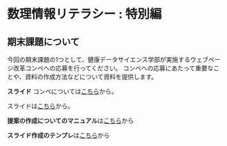 # 数理情報リテラシー : 特別編

## 期末課題について

今回の期末課題の1つとして、健康データサイエンス学部が実施するウェブページ改革コンペへの応募を行ってください。
コンペへの応募にあたって重要なことや、資料の作成方法などについて資料を提供します。

**スライド**
コンペについては[こちら](./Marp/youkou_hds_webpage.pdf)から。

スライドは[こちら](./Marp/12-how-to-create-a-compelling-website.pdf)から。

**提案の作成についてのマニュアル**は[こちら](./Marp/How-to-create-a-great-website.pdf)から

**スライド作成のテンプレ**は[こちら](./Marp/proposal_paper.pdf)から